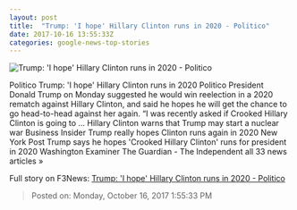 ```yaml
---
layout: post
title:  "Trump: 'I hope' Hillary Clinton runs in 2020 - Politico"
date: 2017-10-16 13:55:33Z
categories: google-news-top-stories
---
```


![Trump: 'I hope' Hillary Clinton runs in 2020 - Politico](http://static.politico.com/af/df/64ba89a843e4a216d9efc6f77dc2/22-donald-trump-96-ap-1160.jpg)

Politico Trump: 'I hope' Hillary Clinton runs in 2020 Politico President Donald Trump on Monday suggested he would win reelection in a 2020 rematch against Hillary Clinton, and said he hopes he will get the chance to go head-to-head against her again. “I was recently asked if Crooked Hillary Clinton is going to ... Hillary Clinton warns that Trump may start a nuclear war Business Insider Trump really hopes Clinton runs again in 2020 New York Post Trump says he hopes 'Crooked Hillary Clinton' runs for president in 2020 Washington Examiner The Guardian - The Independent all 33 news articles »


Full story on F3News: [Trump: 'I hope' Hillary Clinton runs in 2020 - Politico](http://www.f3nws.com/n/BVQhuB)

> Posted on: Monday, October 16, 2017 1:55:33 PM
